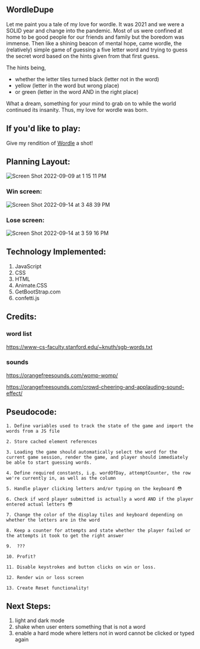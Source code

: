 ## WordleDupe


Let me paint you a tale of my love for wordle. It was 2021 and we were a SOLID year and change into the pandemic. Most of us were confined at home to be good people for our friends and family but the boredom was immense. Then like a shining beacon of mental hope, came wordle, the (relatively) simple game of guessing a five letter word and trying to guess the secret word based on the hints given from that first guess. 

The hints being, 
- whether the letter tiles turned black (letter not in the word)
- yellow (letter in the word but wrong place)
- or green (letter in the word AND in the right place) 

What a dream, something for your mind to grab on to while the world continued its insanity. Thus, my love for wordle was born.

## If you'd like to play:
Give my rendition of [Wordle](https://luigis-wordle.netlify.app) a shot!


## Planning Layout:
![Screen Shot 2022-09-09 at 1 15 11 PM](https://user-images.githubusercontent.com/111162028/189414600-c565b2f2-c41e-4844-870b-f53ceaa3bf5b.png)

### Win screen:

![Screen Shot 2022-09-14 at 3 48 39 PM](https://user-images.githubusercontent.com/111162028/190251957-fb281d3c-8b66-4187-a45a-6a941cef37c8.png)


### Lose screen:

![Screen Shot 2022-09-14 at 3 59 16 PM](https://user-images.githubusercontent.com/111162028/190251932-1708e5b6-16e6-4c3a-82c2-93c7efdec102.png)


## Technology Implemented:
1. JavaScript
2. CSS
3. HTML
4. Animate.CSS
5. GetBootStrap.com
6. confetti.js


## Credits:

### word list

https://www-cs-faculty.stanford.edu/~knuth/sgb-words.txt

### sounds

https://orangefreesounds.com/womp-womp/

https://orangefreesounds.com/crowd-cheering-and-applauding-sound-effect/


## Pseudocode:
	
	1. Define variables used to track the state of the game and import the words from a JS file
	
	2. Store cached element references
	
	3. Loading the game should automatically select the word for the current game session, render the game, and player should immediately be able to start guessing words.
	
	4. Define required constants, i.g. wordOfDay, attemptCounter, the row we're currently in, as well as the column
	
	5. Handle player clicking letters and/or typing on the keyboard 😳
	
	6. Check if word player submitted is actually a word AND if the player entered actual letters 😳
	
	7. Change the color of the display tiles and keyboard depending on whether the letters are in the word
	
	8. Keep a counter for attempts and state whether the player failed or the attempts it took to get the right answer
		
	9.  ???
	
	10. Profit?

	11. Disable keystrokes and button clicks on win or loss.
   
	12. Render win or loss screen
   
	13. Create Reset functionality!

## Next Steps: 
1. light and dark mode
2. shake when user enters something that is not a word
3. enable a hard mode where letters not in word cannot be clicked or typed again